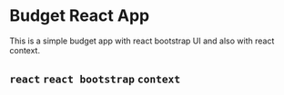 # Budget React App

This is a simple budget app with react bootstrap UI and also with react context.

## `react` `react bootstrap` `context`

